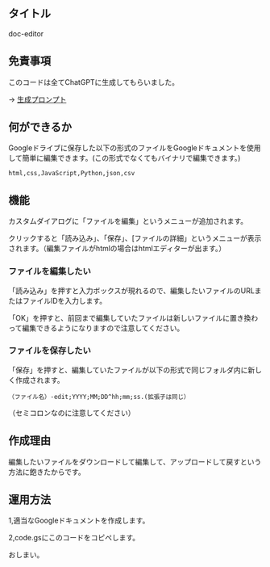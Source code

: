 ## タイトル ##

doc-editor

## 免責事項 ##

このコードは全てChatGPTに生成してもらいました。

-> [生成プロンプト](https://chatgpt.com/share/68458cc1-0dc8-8003-b7b1-3fc2d2dcb084)


## 何ができるか ##

Googleドライブに保存した以下の形式のファイルをGoogleドキュメントを使用して簡単に編集できます。(この形式でなくてもバイナリで編集できます。)

    html,css,JavaScript,Python,json,csv

## 機能 ##

カスタムダイアログに「ファイルを編集」というメニューが追加されます。

クリックすると「読み込み」、「保存」、[ファイルの詳細」というメニューが表示されます。（編集ファイルがhtmlの場合はhtmlエディターが出ます。）

### ファイルを編集したい ###

「読み込み」を押すと入力ボックスが現れるので、編集したいファイルのURLまたはファイルIDを入力します。

「OK」を押すと、前回まで編集していたファイルは新しいファイルに置き換わって編集できるようになりますので注意してください。

### ファイルを保存したい ###

「保存」を押すと、編集していたファイルが以下の形式で同じフォルダ内に新しく作成されます。

    （ファイル名）-edit;YYYY;MM;DD^hh;mm;ss.(拡張子は同じ）

（セミコロンなのに注意してください）

## 作成理由 ##

編集したいファイルをダウンロードして編集して、アップロードして戻すという方法に飽きたからです。

## 運用方法 ##

1,適当なGoogleドキュメントを作成します。

2,code.gsにこのコードをコピペします。

おしまい。
